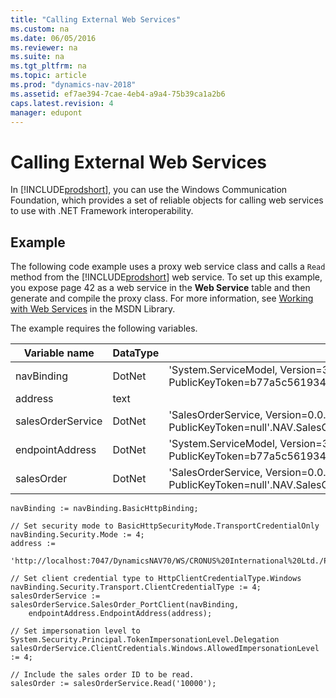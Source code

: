 ```yaml
---
title: "Calling External Web Services"
ms.custom: na
ms.date: 06/05/2016
ms.reviewer: na
ms.suite: na
ms.tgt_pltfrm: na
ms.topic: article
ms.prod: "dynamics-nav-2018"
ms.assetid: ef7ae394-7cae-4eb4-a9a4-75b39ca1a2b6
caps.latest.revision: 4
manager: edupont
---
```

# Calling External Web Services
In [!INCLUDE[prodshort](../developer/includes/prodshort.md)], you can use the Windows Communication Foundation, which provides a set of reliable objects for calling web services to use with .NET Framework interoperability.  
  
## Example  
 The following code example uses a proxy web service class and calls a `Read` method from the [!INCLUDE[prodshort](../developer/includes/prodshort.md)] web service. To set up this example, you expose page 42 as a web service in the **Web Service** table and then generate and compile the proxy class. For more information, see [Working with Web Services](http://go.microsoft.com/fwlink/?LinkID=157145) in the MSDN Library.  
  
 The example requires the following variables.  
  
|Variable name|DataType|SubType|Length|  
|-------------------|--------------|-------------|------------|  
|navBinding|DotNet|'System.ServiceModel, Version=3.0.0.0, Culture=neutral, PublicKeyToken=b77a5c561934e089'.System.ServiceModel.BasicHttpBinding||  
|address|text||256|  
|salesOrderService|DotNet|'SalesOrderService, Version=0.0.0.0, Culture=neutral, PublicKeyToken=null'.NAV.SalesOrderService.SalesOrder\_PortClient||  
|endpointAddress|DotNet|'System.ServiceModel, Version=3.0.0.0, Culture=neutral, PublicKeyToken=b77a5c561934e089'.System.ServiceModel.EndpointAddress||  
|salesOrder|DotNet|'SalesOrderService, Version=0.0.0.0, Culture=neutral, PublicKeyToken=null'.NAV.SalesOrderService.SalesOrder||  
  
```  
navBinding := navBinding.BasicHttpBinding;  
  
// Set security mode to BasicHttpSecurityMode.TransportCredentialOnly  
navBinding.Security.Mode := 4;   
address :=   
    'http://localhost:7047/DynamicsNAV70/WS/CRONUS%20International%20Ltd./Page/SalesOrder';  
  
// Set client credential type to HttpClientCredentialType.Windows  
navBinding.Security.Transport.ClientCredentialType := 4;  
salesOrderService := salesOrderService.SalesOrder_PortClient(navBinding,  
    endpointAddress.EndpointAddress(address);  
  
// Set impersonation level to System.Security.Principal.TokenImpersonationLevel.Delegation  
salesOrderService.ClientCredentials.Windows.AllowedImpersonationLevel := 4;  
  
// Include the sales order ID to be read.  
salesOrder := salesOrderService.Read('10000');  
  
```